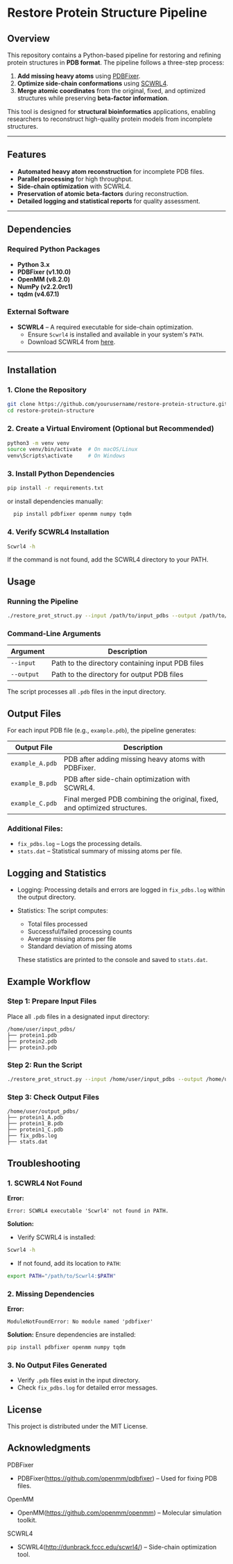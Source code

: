 # Restore Protein Structure Pipeline

## Overview

This repository contains a Python-based pipeline for restoring and refining protein structures in **PDB format**. The pipeline follows a three-step process:

1. **Add missing heavy atoms** using [PDBFixer](https://github.com/openmm/pdbfixer).
2. **Optimize side-chain conformations** using [SCWRL4](http://dunbrack.fccc.edu/lab/).
3. **Merge atomic coordinates** from the original, fixed, and optimized structures while preserving **beta-factor information**.

This tool is designed for **structural bioinformatics** applications, enabling researchers to reconstruct high-quality protein models from incomplete structures.

---

## Features

- **Automated heavy atom reconstruction** for incomplete PDB files.
- **Parallel processing** for high throughput.
- **Side-chain optimization** with SCWRL4.
- **Preservation of atomic beta-factors** during reconstruction.
- **Detailed logging and statistical reports** for quality assessment.

---

## Dependencies

### Required Python Packages

- **Python 3.x**
- **PDBFixer (v1.10.0)**
- **OpenMM (v8.2.0)**
- **NumPy (v2.2.0rc1)**
- **tqdm (v4.67.1)**

### External Software

- **SCWRL4** – A required executable for side-chain optimization.
  - Ensure `Scwrl4` is installed and available in your system's `PATH`.
  - Download SCWRL4 from [here](http://dunbrack.fccc.edu/lab/).

---

## Installation

### 1. Clone the Repository

```bash
git clone https://github.com/yourusername/restore-protein-structure.git
cd restore-protein-structure
```

### 2. Create a Virtual Enviroment (Optional but Recommended)

```bash
python3 -m venv venv
source venv/bin/activate  # On macOS/Linux
venv\Scripts\activate     # On Windows
```

### 3. Install Python Dependencies
```bash
pip install -r requirements.txt
```
or install dependencies manually:

```bash
  pip install pdbfixer openmm numpy tqdm
```

### 4. Verify SCWRL4 Installation

```bash
Scwrl4 -h
```

If the command is not found, add the SCWRL4 directory to your PATH.

## Usage

### Running the Pipeline

```bash
./restore_prot_struct.py --input /path/to/input_pdbs --output /path/to/output_directory
```

### Command-Line Arguments

| Argument | Description |
|------------|--------------------------------------------------|
| `--input` | Path to the directory containing input PDB files | 
| `--output` | Path to the directory for output PDB files |

The script processes all `.pdb` files in the input directory.

## Output Files

For each input PDB file (e.g., `example.pdb`), the pipeline generates:

| Output File | Description |
|----------------------|-------------|
| `example_A.pdb` | PDB after adding missing heavy atoms with PDBFixer. |
| `example_B.pdb` | PDB after side-chain optimization with SCWRL4. |
| `example_C.pdb` | Final merged PDB combining the original, fixed, and optimized structures. |

### Additional Files:
- `fix_pdbs.log` – Logs the processing details.
- `stats.dat` – Statistical summary of missing atoms per file.

## Logging and Statistics

- Logging:
Processing details and errors are logged in `fix_pdbs.log` within the output directory.

- Statistics:
The script computes:
  - Total files processed
  - Successful/failed processing counts
  - Average missing atoms per file
  - Standard deviation of missing atoms

  These statistics are printed to the console and saved to `stats.dat`.

## Example Workflow

### Step 1: Prepare Input Files
Place all `.pdb` files in a designated input directory:

```
/home/user/input_pdbs/
├── protein1.pdb
├── protein2.pdb
├── protein3.pdb
```

### Step 2: Run the Script

```bash
./restore_prot_struct.py --input /home/user/input_pdbs --output /home/user/output_pdbs
```

### Step 3: Check Output Files

```
/home/user/output_pdbs/
├── protein1_A.pdb
├── protein1_B.pdb
├── protein1_C.pdb
├── fix_pdbs.log
├── stats.dat
```

## Troubleshooting

### 1. SCWRL4 Not Found

**Error:**
```
Error: SCWRL4 executable 'Scwrl4' not found in PATH.
```

**Solution:**
- Verify SCWRL4 is installed:

```bash
Scwrl4 -h
```

- If not found, add its location to `PATH`:

```bash
export PATH="/path/to/Scwrl4:$PATH"
```

### 2. Missing Dependencies

**Error:**
```
ModuleNotFoundError: No module named 'pdbfixer'
```

**Solution:**
Ensure dependencies are installed:

```bash
pip install pdbfixer openmm numpy tqdm
```

### 3. No Output Files Generated

- Verify `.pdb` files exist in the input directory.
- Check `fix_pdbs.log` for detailed error messages.

## License

This project is distributed under the MIT License.


## Acknowledgments

PDBFixer
- PDBFixer(https://github.com/openmm/pdbfixer) – Used for fixing PDB files.
  
OpenMM
- OpenMM(https://github.com/openmm/openmm) – Molecular simulation toolkit.
  
SCWRL4
- SCWRL4(http://dunbrack.fccc.edu/scwrl4/) – Side-chain optimization tool.
